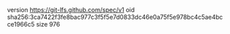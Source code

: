 version https://git-lfs.github.com/spec/v1
oid sha256:3ca7422f3fe8bac977c3f5f5e7d0833dc46e0a75f5e978bc4c5ae4bcce1966c5
size 976
